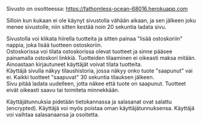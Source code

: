 Sivusto on osoitteessa:
https://fathomless-ocean-68016.herokuapp.com

Silloin kun kukaan ei ole käynyt sivustolla vähään aikaan, ja sen jälkeen joku menee sivustolle, niin sitten kestää noin 20 sekuntia ladata sivu.

Sivustolla voi klikata hiirella tuotteita ja sitten painaa "lisää ostoskoriin" nappia, joka lisää tuotteen ostoskoriin.  
Ostoskorissa voi tilata ostoskorissa olevat tuotteet ja sinne pääsee painamalla ostoskori linkkiä. Tuotteiden tilaaminen ei oikeasti maksa mitään.  
Ainoastaan kirjautuneet käyttäjät voivat tilata tuotteita.  
Käyttäjä sivulla näkyy tilaushistoria, jossa näkyy onko tuote "saapunut" vai ei. Kaikki tuotteet "saapuvat" 30 sekuntia tilauksen jälkeen.  
Sivu pitää ladata uudelleen, jotta näkee että tuote on saapunut. Tuotteet eivät oikeasti saavu tai toimiteta minnekkään.

Käyttäjätunnuksia pidetään tietokannassa ja salasanat ovat salattu (encrypted).
Käyttäjä voi myös poistaa oman käyttäjätunnuksensa.
Käyttäjä voi vaihtaa salasanaansa ja osoitetta.
